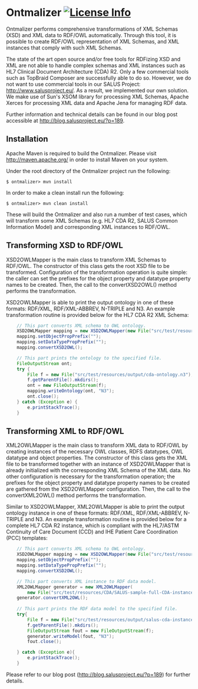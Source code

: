 <!--
Copyright (C) 2013 SRDC Yazilim Arastirma ve Gelistirme ve Danismanlik Tic. Ltd. Sti.

Licensed under the Apache License, Version 2.0 (the "License");
you may not use this file except in compliance with the License.
You may obtain a copy of the License at

   http://www.apache.org/licenses/LICENSE-2.0

Unless required by applicable law or agreed to in writing, software
distributed under the License is distributed on an "AS IS" BASIS,
WITHOUT WARRANTIES OR CONDITIONS OF ANY KIND, either express or implied.
See the License for the specific language governing permissions and
limitations under the License.
-->

Ontmalizer [![License Info](http://img.shields.io/badge/license-Apache%202.0-brightgreen.svg)](https://github.com/srdc/ontmalizer/blob/master/LICENSE.txt)
===

Ontmalizer performs comprehensive transformations of XML Schemas (XSD) and XML data to RDF/OWL automatically. Through this tool, it is possible to create RDF/OWL representation of XML Schemas, and XML instances that comply with such XML Schemas.

The state of the art open source and/or free tools for RDFizing XSD and XML are not able to handle complex schemas and XML instances such as HL7 Clinical Document Architecture (CDA) R2. Only a few commercial tools such as TopBraid Composer are successfully able to do so. However, we do not want to use commercial tools in our SALUS Project: http://www.salusproject.eu/. As a result, we implemented our own solution. We make use of Sun's XSOM library for processing XML Schemas, Apache Xerces for processing XML data and Apache Jena for managing RDF data.

Further information and technical details can be found in our blog post accessible at http://blog.salusproject.eu/?p=189.

## Installation

Apache Maven is required to build the Ontmalizer. Please visit http://maven.apache.org/ in order to install Maven on your system.

Under the root directory of the Ontmalizer project run the following:

	$ ontmalizer> mvn install

In order to make a clean install run the following:

	$ ontmalizer> mvn clean install

These will build the Ontmalizer and also run a number of test cases, which will transform some XML Schemas (e.g. HL7 CDA R2, SALUS Common Information Model) and corresponding XML instances to RDF/OWL. 

## Transforming XSD to RDF/OWL

XSD2OWLMapper is the main class to transform XML Schemas to RDF/OWL. The constructor of this class gets the root XSD file to be transformed. Configuration of the transformation operation is quite simple: the caller can set the prefixes for the object property and datatype property names to be created. Then, the call to the convertXSD2OWL() method performs the transformation. 

XSD2OWLMapper is able to print the output ontology in one of these formats: RDF/XML, RDF/XML-ABBREV, N-TRIPLE and N3. An example transformation routine is provided below for the HL7 CDA R2 XML Schema:

```java
    // This part converts XML schema to OWL ontology.
    XSD2OWLMapper mapping = new XSD2OWLMapper(new File("src/test/resources/CDA/CDA.xsd"));
    mapping.setObjectPropPrefix("");
    mapping.setDataTypePropPrefix("");
    mapping.convertXSD2OWL();

    // This part prints the ontology to the specified file.
    FileOutputStream ont;
    try {
        File f = new File("src/test/resources/output/cda-ontology.n3");
        f.getParentFile().mkdirs();
        ont = new FileOutputStream(f);
        mapping.writeOntology(ont, "N3");
        ont.close();
    } catch (Exception e) {
        e.printStackTrace();
    }
```

## Transforming XML to RDF/OWL

XML2OWLMapper is the main class to transform XML data to RDF/OWL by creating instances of the necessary OWL classes, RDFS datatypes, OWL datatype and object properties. The constructor of this class gets the XML file to be transformed together with an instance of XSD2OWLMapper that is already initialized with the corresponding XML Schema of the XML data. No other configuration is necessary for the transformation operation; the prefixes for the object property and datatype property names to be created are gathered from the XSD2OWLMapper configuration. Then, the call to the convertXML2OWL() method performs the transformation.

Similar to XSD2OWLMapper, XML2OWLMapper is able to print the output ontology instance in one of these formats: RDF/XML, RDF/XML-ABBREV, N-TRIPLE and N3. An example transformation routine is provided below for a complete HL7 CDA R2 instance, which is compliant with the HL7/ASTM Continuity of Care Document (CCD) and IHE Patient Care Coordination (PCC) templates:

```java
    // This part converts XML schema to OWL ontology.
    XSD2OWLMapper mapping = new XSD2OWLMapper(new File("src/test/resources/CDA/CDA.xsd"));
    mapping.setObjectPropPrefix("");
    mapping.setDataTypePropPrefix("");
    mapping.convertXSD2OWL();

    // This part converts XML instance to RDF data model.
    XML2OWLMapper generator = new XML2OWLMapper(
        new File("src/test/resources/CDA/SALUS-sample-full-CDA-instance.xml"), mapping);
    generator.convertXML2OWL();
    
    // This part prints the RDF data model to the specified file.
    try{
        File f = new File("src/test/resources/output/salus-cda-instance.n3");
        f.getParentFile().mkdirs();
        FileOutputStream fout = new FileOutputStream(f);
        generator.writeModel(fout, "N3");
        fout.close();

    } catch (Exception e){
        e.printStackTrace();
    }
```

Please refer to our blog post (http://blog.salusproject.eu/?p=189) for further details.
